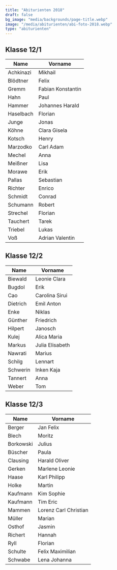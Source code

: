 ```yaml
---
title: "Abiturienten 2018"
draft: false
bg_image: "media/backgrounds/page-title.webp"
image: "/media/abiturienten/abi-foto-2018.webp"
type: "abiturienten"
---
```


## Klasse 12/1

|Name|Vorname|
|-|-|
|Achkinazi|Mikhail|
|Blödtner|Felix|
|Gremm|Fabian Konstantin|
|Hahn|Paul|
|Hammer|Johannes Harald|
|Haselbach|Florian|
|Junge|Jonas|
|Köhne|Clara Gisela|
|Kotsch|Henry|
|Marzodko|Carl Adam|
|Mechel|Anna|
|Meißner|Lisa|
|Morawe|Erik|
|Pallas|Sebastian|
|Richter|Enrico|
|Schmidt|Conrad|
|Schumann|Robert|
|Strechel|Florian|
|Tauchert|Tarek|
|Triebel|Lukas|
|Voß|Adrian Valentin|

## Klasse 12/2

|Name|Vorname|
|-|-|
|Biewald|Leonie Clara|
|Bugdol|Erik|
|Cao|Carolina Sirui|
|Dietrich|Emil Anton|
|Enke|Niklas|
|Günther|Friedrich|
|Hilpert|Janosch|
|Kulej|Alica Maria|
|Markus|Julia Elisabeth|
|Nawrati|Marius|
|Schilg|Lennart|
|Schwerin|Inken Kaja|
|Tannert|Anna|
|Weber|Tom|

## Klasse 12/3

|Name|Vorname|
|-|-|
|Berger|Jan Felix|
|Blech|Moritz|
|Borkowski|Julius|
|Büscher|Paula|
|Clausing|Harald Oliver|
|Gerken|Marlene Leonie|
|Haase|Karl Philipp|
|Holke|Martin|
|Kaufmann|Kim Sophie|
|Kaufmann|Tim Eric|
|Mammen|Lorenz Carl Christian|
|Müller|Marian|
|Osthof|Jasmin|
|Richert|Hannah|
|Ryll|Florian|
|Schulte|Felix Maximilian|
|Schwabe|Lena Johanna|
